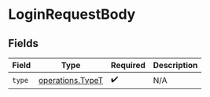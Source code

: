 # LoginRequestBody


## Fields

| Field                                                       | Type                                                        | Required                                                    | Description                                                 |
| ----------------------------------------------------------- | ----------------------------------------------------------- | ----------------------------------------------------------- | ----------------------------------------------------------- |
| `type`                                                      | [operations.TypeT](../../../sdk/models/operations/typet.md) | :heavy_check_mark:                                          | N/A                                                         |